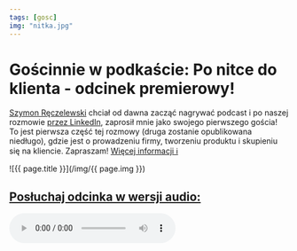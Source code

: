 ```yaml
---
tags: [gosc]
img: "nitka.jpg"
---
```


# Gościnnie w podkaście: Po nitce do klienta - odcinek premierowy!

[Szymon Ręczelewski](https://www.linkedin.com/in/reczelewski) chciał od dawna zacząć nagrywać podcast i po naszej rozmowie [przez LinkedIn](https://michael.gratis/in), zaprosił mnie jako swojego pierwszego gościa! To jest pierwsza część tej rozmowy (druga zostanie opublikowana niedługo), gdzie jest o prowadzeniu firmy, tworzeniu produktu i skupieniu się na kliencie. Zapraszam!
 [Więcej informacji ℹ️][l]

<!--More-->

![{{ page.title }}](/img/{{ page.img }})

## [Posłuchaj odcinka w wersji audio:][l]

<audio controls>
<source src="https://anchor.fm/s/e34d8d00/podcast/play/71660365/https%253A%252F%252Fd3ctxlq1ktw2nl.cloudfront.net%252Fstaging%252F2023-5-5%252F333552077-44100-2-5fe5dcd63767f.m4a" type="audio/mpeg">
</audio>



[l]: https://link.chtbl.com/1dHWStbn

[n]: https://michael.gratis/nozbe_pl
[np]: https://michael.gratis/nozbepersonal_pl